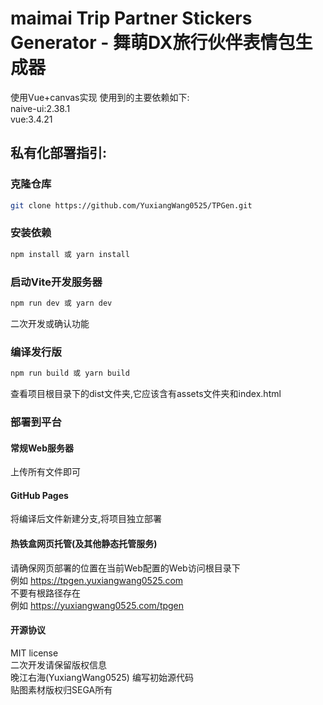 # maimai Trip Partner Stickers Generator - 舞萌DX旅行伙伴表情包生成器
使用Vue+canvas实现
使用到的主要依赖如下:  
naive-ui:2.38.1  
vue:3.4.21
## 私有化部署指引:
### 克隆仓库
```bash
git clone https://github.com/YuxiangWang0525/TPGen.git
```
### 安装依赖  
```bash
npm install 或 yarn install
```
### 启动Vite开发服务器
```bash
npm run dev 或 yarn dev
```
二次开发或确认功能
### 编译发行版
```bash
npm run build 或 yarn build
```
查看项目根目录下的dist文件夹,它应该含有assets文件夹和index.html
### 部署到平台
#### 常规Web服务器
上传所有文件即可
#### GitHub Pages
将编译后文件新建分支,将项目独立部署
#### 热铁盒网页托管(及其他静态托管服务)  
请确保网页部署的位置在当前Web配置的Web访问根目录下  
例如 https://tpgen.yuxiangwang0525.com  
不要有根路径存在  
例如 https://yuxiangwang0525.com/tpgen

#### 开源协议
MIT license  
二次开发请保留版权信息  
晚江右海(YuxiangWang0525) 编写初始源代码  
贴图素材版权归SEGA所有